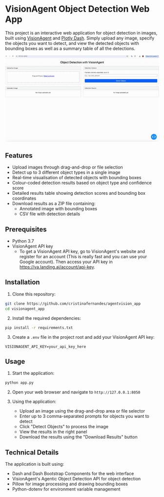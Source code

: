 # VisionAgent Object Detection Web App

This project is an interactive web application for object detection in images, built using [VisionAgent](https://landing.ai/visionagent) and [Plotly Dash](https://dash.plotly.com/). Simply upload any image, specify the objects you want to detect, and view the detected objects with bounding boxes as well as a summary table of all the detections.

![VisionAgent Demo](assets/visionagentdemo.gif)

## Features

- Upload images through drag-and-drop or file selection
- Detect up to 3 different object types in a single image
- Real-time visualisation of detected objects with bounding boxes
- Colour-coded detection results based on object type and confidence score
- Detailed results table showing detection scores and bounding box coordinates
- Download results as a ZIP file containing:
  - Annotated image with bounding boxes
  - CSV file with detection details

## Prerequisites

- Python 3.7
- VisionAgent API key
  - To get a VisionAgent API key, go to VisionAgent's website and register for an account (This is really fast and you can use your Google account). Then access your API key in https://va.landing.ai/account/api-key.

## Installation

1. Clone this repository:
```bash
git clone https://github.com/cristinafernandes/agentvision_app
cd visionagent_app
```

2. Install the required dependencies:
```bash
pip install -r requirements.txt
```

3. Create a `.env` file in the project root and add your VisionAgent API key:
```
VISIONAGENT_API_KEY=your_api_key_here
```

## Usage

1. Start the application:
```bash
python app.py
```

2. Open your web browser and navigate to `http://127.0.0.1:8050`

3. Using the application:
   - Upload an image using the drag-and-drop area or file selector
   - Enter up to 3 comma-separated prompts for objects you want to detect
   - Click "Detect Objects" to process the image
   - View the results in the right panel
   - Download the results using the "Download Results" button

## Technical Details

The application is built using:
- Dash and Dash Bootstrap Components for the web interface
- VisionAgent's Agentic Object Detection API for object detection
- Pillow for image processing and drawing bounding boxes
- Python-dotenv for environment variable management
